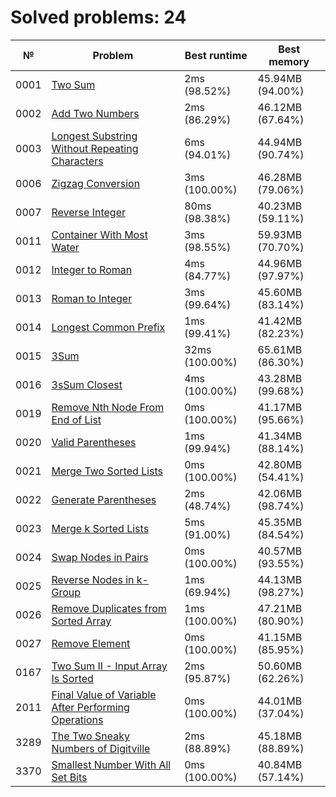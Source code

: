 # Solved problems: 24

| №    | Problem                                                                               | Best runtime   | Best memory      |
|------|---------------------------------------------------------------------------------------|----------------|------------------|
| 0001 | [Two Sum](src/main/kotlin/problems/p0001)                                             | 2ms (98.52%)   | 45.94MB (94.00%) |
| 0002 | [Add Two Numbers](src/main/kotlin/problems/p0002)                                     | 2ms (86.29%)   | 46.12MB (67.64%) |
| 0003 | [Longest Substring Without Repeating Characters](src/main/kotlin/problems/p0003)      | 6ms (94.01%)   | 44.94MB (90.74%) |
| 0006 | [Zigzag Conversion](src/main/kotlin/problems/p0006)                                   | 3ms (100.00%)  | 46.28MB (79.06%) |
| 0007 | [Reverse Integer](src/main/kotlin/problems/p0007)                                     | 80ms (98.38%)  | 40.23MB (59.11%) |
| 0011 | [Container With Most Water](src/main/kotlin/problems/p0011)                           | 3ms (98.55%)   | 59.93MB (70.70%) |
| 0012 | [Integer to Roman](src/main/kotlin/problems/p0012)                                    | 4ms (84.77%)   | 44.96MB (97.97%) |
| 0013 | [Roman to Integer](src/main/kotlin/problems/p0013)                                    | 3ms (99.64%)   | 45.60MB (83.14%) |
| 0014 | [Longest Common Prefix](src/main/kotlin/problems/p0014)                               | 1ms (99.41%)   | 41.42MB (82.23%) |
| 0015 | [3Sum](src/main/kotlin/problems/p0015)                                                | 32ms (100.00%) | 65.61MB (86.30%) |
| 0016 | [3sSum Closest](src/main/kotlin/problems/p0016)                                       | 4ms (100.00%)  | 43.28MB (99.68%) |
| 0019 | [Remove Nth Node From End of List](src/main/kotlin/problems/p0019)                    | 0ms (100.00%)  | 41.17MB (95.66%) |
| 0020 | [Valid Parentheses](src/main/kotlin/problems/p0020)                                   | 1ms (99.94%)   | 41.34MB (88.14%) |
| 0021 | [Merge Two Sorted Lists](src/main/kotlin/problems/p0021)                              | 0ms (100.00%)  | 42.80MB (54.41%) |
| 0022 | [Generate Parentheses](src/main/kotlin/problems/p0022)                                | 2ms (48.74%)   | 42.06MB (98.74%) |
| 0023 | [Merge k Sorted Lists](src/main/kotlin/problems/p0023)                                | 5ms (91.00%)   | 45.35MB (84.54%) |
| 0024 | [Swap Nodes in Pairs](src/main/kotlin/problems/p0024)                                 | 0ms (100.00%)  | 40.57MB (93.55%) |
| 0025 | [Reverse Nodes in k-Group](src/main/kotlin/problems/p0025)                            | 1ms (69.94%)   | 44.13MB (98.27%) |
| 0026 | [Remove Duplicates from Sorted Array](src/main/kotlin/problems/p0026)                 | 1ms (100.00%)  | 47.21MB (80.90%) |
| 0027 | [Remove Element](src/main/kotlin/problems/p0027)                                      | 0ms (100.00%)  | 41.15MB (85.95%) |
| 0167 | [Two Sum II - Input Array Is Sorted](src/main/kotlin/problems/p0167)                  | 2ms (95.87%)   | 50.60MB (62.26%) |
| 2011 | [Final Value of Variable After Performing Operations](src/main/kotlin/problems/p2011) | 0ms (100.00%)  | 44.01MB (37.04%) |
| 3289 | [The Two Sneaky Numbers of Digitville](src/main/kotlin/problems/p3289)                | 2ms (88.89%)   | 45.18MB (88.89%) |
| 3370 | [Smallest Number With All Set Bits](src/main/kotlin/problems/p3370)                   | 0ms (100.00%)  | 40.84MB (57.14%) |
